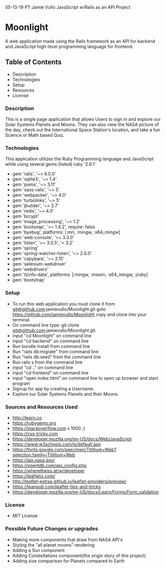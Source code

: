 05-13-19 PT Jamie Vullo JavaScript w/Rails as an API Project

# Moonlight
A web application made using the Rails framework as an API for backend and JavaScript high-level programming language for frontend. 

## Table of Contents
* Description
* Technologies
* Setup
* Resources
* License

### Description
This is a single page application that allows Users to sign in and explore our Solar Systems Planets and Moons. They can also view the NASA picture of the day, check out the International Space Station's location, and take a fun Science or Math based Quiz. 

### Technologies
This application utilizes the Ruby Programming language and JavaScript while using several gems (listed)
ruby '2.6.1'
* gem 'rails', '~> 6.0.0'
* gem 'sqlite3', '~> 1.4'
* gem 'puma', '~> 3.11'
* gem 'sass-rails', '~> 5'
* gem 'webpacker', '~> 4.0'
* gem 'turbolinks', '~> 5'
* gem 'jbuilder', '~> 2.7'
* gem 'redis', '~> 4.0'
* gem 'bcrypt'
* gem 'image_processing', '~> 1.2'
* gem 'bootsnap', '>= 1.4.2', require: false
* gem 'byebug', platforms: [:mri, :mingw, :x64_mingw]
* gem 'web-console', '>= 3.3.0'
* gem 'listen', '>= 3.0.5', '< 3.2'
* gem 'spring'
* gem 'spring-watcher-listen', '~> 2.0.0'
* gem 'capybara', '>= 2.15'
* gem 'selenium-webdriver'
* gem 'webdrivers'
* gem 'tzinfo-data', platforms: [:mingw, :mswin, :x64_mingw, :jruby]
* gem 'bootstrap'

### Setup
* To run this web application you must clone it from git@github.com:jamievullo/Moonlight.git goto https://github.com/jamievullo/Moonlight copy and clone into your terminal.
* On command line type: git clone git@github.com:jamievullo/Moonlight.git
* input "cd Moonlight" on command line
* input "cd backend" on command line
* Run bundle install from command line
* Run "rails db:migrate" from command line
* Run "rails db:seed" from the command line
* Run rails s from the command line
* input "cd .." on command line
* input "cd frontend" on command line
* input "open index.html" on command line to open up browser and start program
* Signup for app by creating a Username.
* Explore our Solar Systems Planets and their Moons. 

### Sources and Resources Used
* http://learn.co
* https://rubygems.org
* https://stackoverflow.com x 1000 ;)
* https://css-tricks.com
* https://developer.mozilla.org/en-US/docs/Web/JavaScript
* https://www.w3schools.com/js/default.asp
* https://fonts.google.com/specimen/Titillium+Web?selection.family=Titillium+Web
* https://api.nasa.gov/
* https://opentdb.com/api_config.php
* https://wheretheiss.at/w/developer
* https://leafletjs.com/
* http://leaflet-extras.github.io/leaflet-providers/preview/
* https://leanpub.com/leaflet-tips-and-tricks
* https://developer.mozilla.org/en-US/docs/Learn/Forms/Form_validation

### License
* MIT License

### Possible Future Changes or upgrades
* Making more components that draw from NASA API's
* Styling the "all planet moons" rendering
* Adding a Sun component
* Adding Constellations component(the origin story of this project)
* Adding size comparison for Planets compared to Earth
